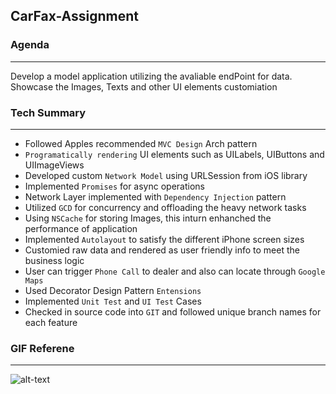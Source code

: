 ## CarFax-Assignment

### Agenda
---
Develop a model application utilizing the avaliable endPoint for data. Showcase the Images, Texts and other UI elements customiation

### Tech Summary 
---
* Followed Apples recommended `MVC Design` Arch pattern
* `Programatically rendering` UI elements such as UILabels, UIButtons and UIImageViews
* Developed custom `Network Model` using URLSession from iOS library
* Implemented `Promises` for async operations
* Network Layer implemented with `Dependency Injection` pattern
* Utilized `GCD` for concurrency and offloading the heavy network tasks
* Using `NSCache` for storing Images, this inturn enhanched the performance of application
* Implemented `Autolayout` to satisfy the different iPhone screen sizes
* Customied raw data and rendered as user friendly info to meet the business logic
* User can trigger `Phone Call` to dealer and also can locate through `Google Maps`
* Used Decorator Design Pattern `Entensions`
* Implemented `Unit Test` and `UI Test` Cases
* Checked in source code into `GIT` and followed unique branch names for each feature

### GIF Referene
---
![alt-text](https://github.com/nithinyell/CarFax-Assignment/blob/master/Car%20Fax.gif)

